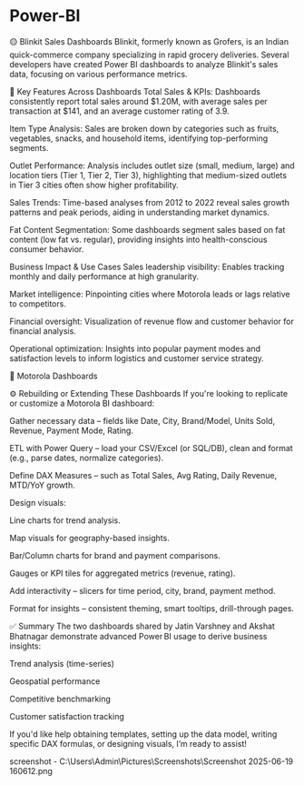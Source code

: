 # Power-BI
🟡 Blinkit Sales Dashboards
Blinkit, formerly known as Grofers, is an Indian quick-commerce company specializing in rapid grocery deliveries. Several developers have created Power BI dashboards to analyze Blinkit's sales data, focusing on various performance metrics.

🔹 Key Features Across Dashboards
Total Sales & KPIs: Dashboards consistently report total sales around $1.20M, with average sales per transaction at $141, and an average customer rating of 3.9.

Item Type Analysis: Sales are broken down by categories such as fruits, vegetables, snacks, and household items, identifying top-performing segments.

Outlet Performance: Analysis includes outlet size (small, medium, large) and location tiers (Tier 1, Tier 2, Tier 3), highlighting that medium-sized outlets in Tier 3 cities often show higher profitability.

Sales Trends: Time-based analyses from 2012 to 2022 reveal sales growth patterns and peak periods, aiding in understanding market dynamics.

Fat Content Segmentation: Some dashboards segment sales based on fat content (low fat vs. regular), providing insights into health-conscious consumer behavior.


Business Impact & Use Cases
Sales leadership visibility: Enables tracking monthly and daily performance at high granularity.

Market intelligence: Pinpointing cities where Motorola leads or lags relative to competitors.

Financial oversight: Visualization of revenue flow and customer behavior for financial analysis.

Operational optimization: Insights into popular payment modes and satisfaction levels to inform logistics and customer service strategy.


📱 Motorola Dashboards

⚙️ Rebuilding or Extending These Dashboards
If you're looking to replicate or customize a Motorola BI dashboard:

Gather necessary data – fields like Date, City, Brand/Model, Units Sold, Revenue, Payment Mode, Rating.

ETL with Power Query – load your CSV/Excel (or SQL/DB), clean and format (e.g., parse dates, normalize categories).

Define DAX Measures – such as Total Sales, Avg Rating, Daily Revenue, MTD/YoY growth.

Design visuals:

Line charts for trend analysis.

Map visuals for geography-based insights.

Bar/Column charts for brand and payment comparisons.

Gauges or KPI tiles for aggregated metrics (revenue, rating).

Add interactivity – slicers for time period, city, brand, payment method.

Format for insights – consistent theming, smart tooltips, drill-through pages.

✅ Summary
The two dashboards shared by Jatin Varshney and Akshat Bhatnagar demonstrate advanced Power BI usage to derive business insights:

Trend analysis (time-series)

Geospatial performance

Competitive benchmarking

Customer satisfaction tracking

If you'd like help obtaining templates, setting up the data model, writing specific DAX formulas, or designing visuals, I’m ready to assist!

screenshot - C:\Users\Admin\Pictures\Screenshots\Screenshot 2025-06-19 160612.png
